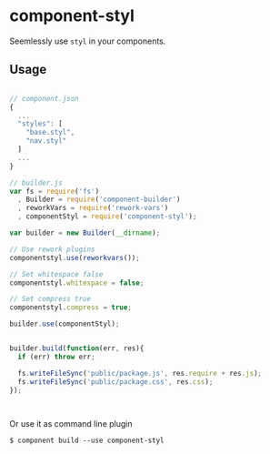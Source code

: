 # component-styl

Seemlessly use `styl` in your components.

## Usage

````javascript

// component.json
{
  ...
  "styles": [
    "base.styl",
    "nav.styl"
  ]
  ...
}

// builder.js
var fs = require('fs')
  , Builder = require('component-builder')
  , reworkVars = require('rework-vars')
  , componentStyl = require('component-styl');

var builder = new Builder(__dirname);

// Use rework plugins
componentstyl.use(reworkvars());

// Set whitespace false
componentstyl.whitespace = false;

// Set compress true
componentstyl.compress = true;

builder.use(componentStyl);


builder.build(function(err, res){
  if (err) throw err;

  fs.writeFileSync('public/package.js', res.require + res.js);
  fs.writeFileSync('public/package.css', res.css);
});

  
````

Or use it as command line plugin

```
$ component build --use component-styl
```

